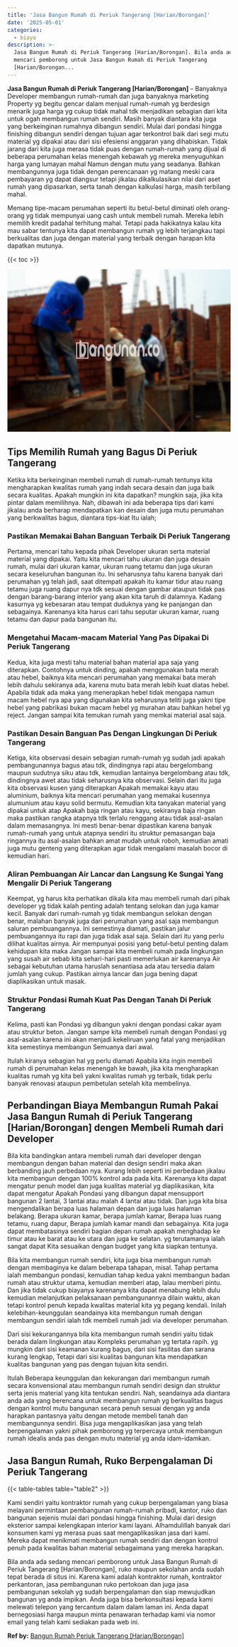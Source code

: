 ```yaml
---
title: 'Jasa Bangun Rumah di Periuk Tangerang [Harian/Borongan]'
date: '2025-05-01'
categories:
  - biaya
description: >-
  Jasa Bangun Rumah di Periuk Tangerang [Harian/Borongan]. Bila anda ada sedang
  mencari pemborong untuk Jasa Bangun Rumah di Periuk Tangerang
  [Harian/Borongan...
---
```


**Jasa Bangun Rumah di Periuk Tangerang \[Harian/Borongan\]** – Banyaknya Developer membangun rumah-rumah dan juga banyaknya marketing Property yg begitu gencar dalam menjual rumah-rumah yg berdesign menarik juga harga yg cukup tidak mahal tdk menjadikan sebagian dari kita untuk ogah membangun rumah sendiri. Masih banyak diantara kita juga yang berkeinginan rumahnya dibangun sendiri. Mulai dari pondasi hingga finishing dibangun sendiri dengan tujuan agar terkontrol baik dari segi mutu material yg dipakai atau dari sisi efesiensi anggaran yang dihabiskan. Tidak jarang dari kita juga merasa tidak puas dengan rumah-rumah yang dijual di beberapa perumahan kelas menengah kebawah yg mereka menyuguhkan harga yang lumayan mahal Namun dengan mutu yang seadanya. Bahkan membangunnya juga tidak dengan perencanaan yg matang meski cara pembayaran yg dapat diangsur tetapi jikalau dikalkulasikan nilai dari aset rumah yang dipasarkan, serta tanah dengan kalkulasi harga, masih terbilang mahal.

Memang tipe-macam perumahan seperti itu betul-betul diminati oleh orang-orang yg tidak mempunyai uang cash untuk membeli rumah. Mereka lebih memilih kredit padahal terhitung mahal. Tetapi pada hakikatnya kalau kita mau sabar tentunya kita dapat membangun rumah yg lebih terjangkau tapi berkualitas dan juga dengan material yang terbaik dengan harapan kita dapatkan mutunya.

{{< toc >}}

![Jasa Bangun Rumah di Periuk Tangerang [Harian/Borongan]](/images/borong-bangunan-41.png)

## Tips Memilih Rumah yang Bagus Di Periuk Tangerang

Ketika kita berkeinginan membeli rumah di rumah-rumah tentunya kita mengharapkan kwalitas rumah yang indah secara desain dan juga baik secara kualitas. Apakah mungkin ini kita dapatkan? mungkin saja, jika kita pintar dalam memilihnya. Nah, dibawah ini ada beberapa tips dari kami jikalau anda berharap mendapatkan kan desain dan juga mutu perumahan yang berkwalitas bagus, diantara tips-kiat Itu ialah;

### Pastikan Memakai Bahan Banguan Terbaik Di Periuk Tangerang

Pertama, mencari tahu kepada pihak Developer ukuran serta material material yang dipakai. Yaitu kita mencari tahu ukuran dan juga desain rumah, mulai dari ukuran kamar, ukuran ruang tetamu dan juga ukuran secara keseluruhan bangunan itu. Ini seharusnya tahu karena banyak dari perumahan yg telah jadi, saat ditempati apakah itu kamar tidur atau ruang tetamu juga ruang dapur nya tdk sesuai dengan gambar ataupun tidak pas dengan barang-barang interior yang akan kita taruh di dalamnya. Kadang kasurnya yg kebesaran atau tempat duduknya yang ke panjangan dan sebagainya. Karenanya kita harus cari tahu seputar ukuran kamar, ruang tetamu dan dapur pada bangunan itu.

### Mengetahui Macam-macam Material Yang Pas Dipakai Di Periuk Tangerang

Kedua, kita juga mesti tahu material bahan material apa saja yang diterapkan. Contohnya untuk dinding, apakah menggunakan bata merah atau hebel, baiknya kita mencari perumahan yang memakai bata merah lebih dahulu sekiranya ada, karena mutu bata merah lebih kuat diatas hebel. Apabila tidak ada maka yang menerapkan hebel tidak mengapa namun macam hebel nya apa yang digunakan kita seharusnya teliti juga yakni tipe hebel yang pabrikasi bukan macam hebel yg murahan atau bahkan hebel yg reject. Jangan sampai kita temukan rumah yang memkai material asal saja.

### Pastikan Desain Banguan Pas Dengan Lingkungan Di Periuk Tangerang

Ketiga, kita observasi desain sebagian rumah-rumah yg sudah jadi apakah pembangunannya bagus atau tdk, dindingnya rapi atau bergelombang maupun sudutnya siku atau tdk, kemudian lantainya bergelombang atau tdk, dindingnya awet atau tidak seharusnya kita observasi. Selain dari itu juga kita observasi kusen yang diterapkan Apakah memakai kayu atau aluminium, baiknya kita mencari perumahan yang memakai kusennya alumunium atau kayu solid bermutu. Kemudian kita tanyakan material yang dipakai untuk atap Apakah baja ringan atau kayu, sekiranya baja ringan maka pastikan rangka atapnya tdk terlalu renggang atau tidak asal-asalan dalam memasangnya. Ini mesti benar-benar dipastikan karena banyak rumah-rumah yang untuk atapnya sendiri itu struktur pemasangan baja ringannya itu asal-asalan bahkan amat mudah untuk roboh, kemudian amati juga mutu genteng yang diterapkan agar tidak mengalami masalah bocor di kemudian hari.

### Aliran Pembuangan Air Lancar dan Langsung Ke Sungai Yang Mengalir Di Periuk Tangerang

Keempat, yg harus kita perhatikan dikala kita mau membeli rumah dari pihak developer yg tidak kalah penting adalah tentang selokan dan juga kamar kecil. Banyak dari rumah-rumah yg tidak membangun selokan dengan benar, malahan banyak juga dari perumahan yang asal saja membangun saluran pembuangannya. Ini semestinya diamati, pastikan jalur pembuangannya itu rapi dan juga tidak asal saja. Selain dari itu yang perlu dilihat kualitas airnya. Air mempunyai posisi yang betul-betul penting dalam kehidupan kita maka Jangan sampai kita membeli rumah pada lingkungan yang susah air sebab kita sehari-hari pasti memerlukan air karenanya Air sebagai kebutuhan utama haruslah senantiasa ada atau tersedia dalam jumlah yang cukup. Pastikan airnya lancar dan juga bening dapat diaplikasikan untuk masak.

### Struktur Pondasi Rumah Kuat Pas Dengan Tanah Di Periuk Tangerang

Kelima, pasti kan Pondasi yg dibangun yakni dengan pondasi cakar ayam atau struktur beton. Jangan sampe kita membeli rumah dengan Pondasi yg asal-asalan karena ini akan menjadi kekeliruan yang fatal yang menjadikan kita semestinya membangun Semuanya dari awal.

Itulah kiranya sebagian hal yg perlu diamati Apabila kita ingin membeli rumah di perumahan kelas menengah ke bawah, jika kita mengharapkan kualitas rumah yg kita beli yakni kwalitas rumah yg terbaik, tidak perlu banyak renovasi ataupun pembetulan setelah kita membelinya.

## Perbandingan Biaya Membangun Rumah Pakai Jasa Bangun Rumah di Periuk Tangerang \[Harian/Borongan\] dengen Membeli Rumah dari Developer

Bila kita bandingkan antara membeli rumah dari developer dengan membangun dengan bahan material dan design sendiri maka akan berbanding jauh perbedaan nya. Kurang lebih seperti ini perbedaan jikalau kita membangun dengan 100% kontrol ada pada kita. Karenanya kita dapat mengatur penuh model dan juga kualitas material yg diaplikasikan, kita dapat mengatur Apakah Pondasi yang dibangun dapat mensupport bangunan 2 lantai, 3 lantai atau malah 4 lantai atau tidak. Dan juga kita bisa mengendalikan berapa luas halaman depan dan juga luas halaman belakang. Berapa ukuran kamar, berapa jumlah kamar, Berapa luas ruang tetamu, ruang dapur, Berapa jumlah kamar mandi dan sebagainya. Kita juga dapat membatasinya sendiri bagian depan rumah apakah menghadap ke timur atau ke barat atau ke utara dan juga ke selatan. yg terutamanya ialah sangat dapat Kita sesuaikan dengan budget yang kita siapkan tentunya.

Bila kita membangun rumah sendiri, kita juga bisa membangun rumah dengan membaginya ke dalam beberapa tahapan, misal. Tahap pertama ialah membangun pondasi, kemudian tahap kedua yakni membangun badan rumah atau struktur utama, kemudian memberi atap, lalau memberi pintu. Dan jika tidak cukup biayanya karenanya kita dapat menabung lebih dulu kemudian melanjutkan pelaksanaan pembangunannya dilain waktu, akan tetapi kontrol penuh kepada kwalitas material kita yg pegang kendali. Inilah kelebihan-keunggulan seandainya kita membangun rumah dengan membangun sendiri ialah tdk membeli rumah jadi via developer perumahan.

Dari sisi kekurangannya bila kita membangun rumah sendiri yaitu tidak berada dalam lingkungan atau Kompleks perumahan yg tertata rapih. yg mungkin dari sisi keamanan kurang bagus, dari sisi fasilitas dan sarana kurang lengkap, Tetapi dari sisi kualitas bangunan kita mendapatkan kualitas bangunan yang pas dengan tujuan kita sendiri.

Itulah Beberapa keunggulan dan kekurangan dari membangun rumah secara konvensional atau membangun rumah sendiri design dan struktur serta jenis material yang kita tentukan sendiri. Nah, seandainya ada diantara anda ada yang berencana untuk membangun rumah yg berkualitas bagus dengan kontrol mutu bangunan secara penuh sesuai dengan yg anda harapkan pantasnya yaitu dengan metode membeli tanah dan membangunnya sendiri. Bisa juga mengaplikasikan jasa yang telah berpengalaman yakni pihak pemborong yg terpercaya untuk membangun rumah idealis anda pas dengan mutu material yg anda idam-idamkan.

## Jasa Bangun Rumah, Ruko Berpengalaman Di Periuk Tangerang

{{< table-tables table="table2" >}}

Kami sendiri yaitu kontraktor rumah yang cukup berpengalaman yang biasa melayani permintaan pembangunan rumah-rumah pribadi, kantor, ruko dan bangunan sejenis mulai dari pondasi hingga finishing. Mulai dari design eksterior sampai kelengkapan interior kami layani. Alhamdulillah banyak dari konsumen kami yg merasa puas saat mengaplikasikan jasa dari kami. Mereka dapat menikmati membangun rumah sendiri dan dengan kontrol penuh pada kwalitas bahan material sebagaimana yang mereka harapkan.

Bila anda ada sedang mencari pemborong untuk Jasa Bangun Rumah di Periuk Tangerang \[Harian/Borongan\], ruko maupun sekolahan anda sudah tepat berada di situs ini. Karena kami adalah kontraktor rumah, kontraktor perkantoran, jasa pembangunan ruko pertokoan dan juga jasa pembangunan sekolah yg sudah berpengalaman dan siap mewujudkan bangunan yg anda impikan. Anda juga bisa berkonsultasi kepada kami melewati telepon yang tercantum dalam dalam laman ini. Anda dapat bernegosiasi harga maupun minta penawaran terhadap kami via nomor email yang telah kami sediakan pada web ini.

**Ref by:** [Bangun Rumah Periuk Tangerang [Harian/Borongan]](https://id.wikipedia.org/wiki/Bangun)
